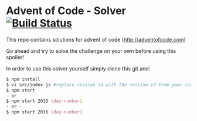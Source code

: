 # Advent of Code - Solver [![Build Status](https://travis-ci.org/shahata/adventofcode-solver.svg?branch=master)](https://travis-ci.org/shahata/adventofcode-solver)

This repo contains solutions for advent of code (http://adventofcode.com)

Go ahead and try to solve the challenge on your own before using this spoiler!

In order to use this solver yourself simply clone this git and:

```sh
$ npm install
$ vi src/index.js #replace session id with the session id from your cookie
$ npm start
- or -
$ npm start 2015 [day-number]
- or -
$ npm start 2016 [day-number]
```
